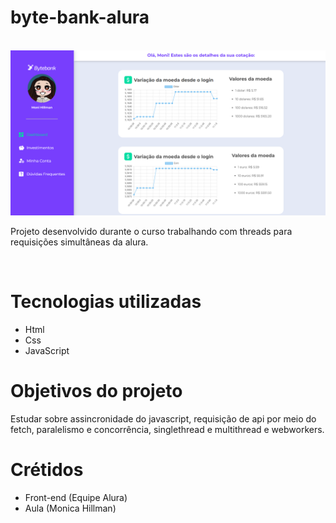# byte-bank-alura

<br>

<img src="https://github.com/oqapzin/byte-bank-alura/blob/main/preview-image/preview.png" alt="Imagem do projeto finalizado">

<p> Projeto desenvolvido durante o curso trabalhando com threads para requisições simultâneas da alura.</p>

<br>

# Tecnologias utilizadas

- Html
- Css
- JavaScript

# Objetivos do projeto 

<p>Estudar sobre assincronidade do javascript, requisição de api por meio do fetch, paralelismo e concorrência, singlethread e multithread e webworkers.

# Crétidos

- Front-end (Equipe Alura)
- Aula (Monica Hillman)
